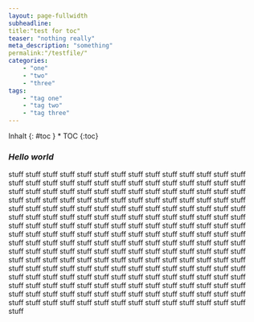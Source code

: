 ```yaml
---
layout: page-fullwidth
subheadline:
title:"test for toc"
teaser: "nothing really"
meta_description: "something"
permalink:"/testfile/"
categories:
    - "one"
    - "two"
    - "three"
tags:
    - "tag one"
    - "tag two"
    - "tag three"
---
```

<div class="row">
<div class="medium-4 medium-push-8 columns" markdown="1">
<div class="panel radius" markdown="1">
Inhalt
{: #toc }
*  TOC
{:toc}
</div>
</div><!-- /.medium-4.columns -->



<div class="medium-8 medium-pull-4 columns" markdown="1">



</div><!-- /.medium-8.columns -->
</div><!-- /.row -->

### *Hello world*

 stuff stuff stuff stuff stuff stuff stuff stuff stuff stuff stuff stuff stuff stuff stuff
  stuff stuff stuff stuff stuff stuff stuff stuff stuff stuff stuff stuff stuff stuff stuff
   stuff stuff stuff stuff stuff stuff stuff stuff stuff stuff stuff stuff stuff stuff stuff
    stuff stuff stuff stuff stuff stuff stuff stuff stuff stuff stuff stuff stuff stuff stuff
     stuff stuff stuff stuff stuff stuff stuff stuff stuff stuff stuff stuff stuff stuff stuff
      stuff stuff stuff stuff stuff stuff stuff stuff stuff stuff stuff stuff stuff stuff stuff
       stuff stuff stuff stuff stuff stuff stuff stuff stuff stuff stuff stuff stuff stuff stuff
        stuff stuff stuff stuff stuff stuff stuff stuff stuff stuff stuff stuff stuff stuff stuff
         stuff stuff stuff stuff stuff stuff stuff stuff stuff stuff stuff stuff stuff stuff stuff
          stuff stuff stuff stuff stuff stuff stuff stuff stuff stuff stuff stuff stuff stuff stuff
           stuff stuff stuff stuff stuff stuff stuff stuff stuff stuff stuff stuff stuff stuff stuff
            stuff stuff stuff stuff stuff stuff stuff stuff stuff stuff stuff stuff stuff stuff stuff
             stuff stuff stuff stuff stuff stuff stuff stuff stuff stuff stuff stuff stuff stuff stuff
              stuff stuff stuff stuff stuff stuff stuff stuff stuff stuff stuff stuff stuff stuff stuff
               stuff stuff stuff stuff stuff stuff stuff stuff stuff stuff stuff stuff stuff stuff stuff
